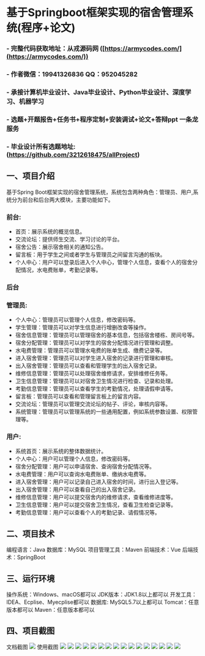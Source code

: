 基于Springboot框架实现的宿舍管理系统(程序+论文)
=
### - 完整代码获取地址：从戎源码网 ([https://armycodes.com/](https://armycodes.com/))
### - 作者微信：19941326836  QQ：952045282 
### - 承接计算机毕业设计、Java毕业设计、Python毕业设计、深度学习、机器学习
### - 选题+开题报告+任务书+程序定制+安装调试+论文+答辩ppt 一条龙服务
### - 毕业设计所有选题地址:(https://github.com/3212618475/allProject)


一、项目介绍
---
基于Spring Boot框架实现的宿舍管理系统，系统包含两种角色：管理员、用户,系统分为前台和后台两大模块，主要功能如下。
### 前台:
- 首页：展示系统的概览信息。
- 交流论坛：提供师生交流、学习讨论的平台。
- 宿舍公告：展示宿舍相关的通知公告。
- 留言板：用于学生之间或者学生与管理员之间留言沟通的板块。
- 个人中心：用户可以登录后进入个人中心，管理个人信息，查看个人的宿舍分配情况，水电费账单，考勤记录等。
### 后台
### 管理员:
- 个人中心：管理员可以管理个人信息，修改密码等。
- 学生管理：管理员可以对学生信息进行增删改查等操作。
- 宿舍信息管理：管理员可以管理宿舍的基本信息，包括宿舍楼栋、房间号等。
- 宿舍分配管理：管理员可以对学生的宿舍分配情况进行管理和调整。
- 水电费管理：管理员可以管理水电费的账单生成、缴费记录等。
- 进入宿舍管理：管理员可以对学生进入宿舍的记录进行管理和审核。
- 出入宿舍管理：管理员可以查看和管理学生的出入宿舍记录。
- 维修信息管理：管理员可以处理宿舍维修请求，安排维修任务等。
- 卫生信息管理：管理员可以对宿舍卫生情况进行检查、记录和处理。
- 考勤信息管理：管理员可以查看学生的考勤情况，处理请假申请等。
- 留言板：管理员可以查看和管理留言板上的留言内容。
- 交流论坛：管理员可以管理交流论坛的帖子、评论，审核内容等。
- 系统管理：管理员可以管理系统的一些通用配置，例如系统参数设置、权限管理等。
  
### 用户:
- 系统首页：展示系统的整体数据统计。
- 个人中心：用户可以管理个人信息，修改密码等。
- 宿舍分配管理：用户可以申请宿舍、查询宿舍分配情况等。
- 水电费管理：用户可以查询水电费账单、缴纳水电费等。
- 进入宿舍管理：用户可以记录自己进入宿舍的时间，进行出入登记等。
- 出入宿舍管理：用户可以查看自己的出入宿舍记录。
- 维修信息管理：用户可以提交宿舍内的维修请求，查看维修进度等。
- 卫生信息管理：用户可以提交宿舍卫生情况，查看卫生检查记录等。
- 考勤信息管理：用户可以查看个人的考勤记录、请假情况等。

二、项目技术
---
编程语言：Java
数据库：MySQL
项目管理工具：Maven
前端技术：Vue
后端技术：SpringBoot

三、运行环境
---
操作系统：Windows、macOS都可以
JDK版本：JDK1.8以上都可以
开发工具：IDEA、Ecplise、Myecplise都可以
数据库: MySQL5.7以上都可以
Tomcat：任意版本都可以
Maven：任意版本都可以

四、项目截图
---
文档截图
![](limage/1.png)
使用截图
![](image/1.png)
![](image/2.png)
![](image/3.png)
![](image/4.png)
![](image/5.png)
![](image/6.png)
![](image/7.png)
![](image/8.png)
![](image/9.png)
![](image/10.png)
![](image/11.png)
![](image/12.png)
![](image/13.png)
![](image/14.png)
![](image/15.png)
![](image/16.png)
